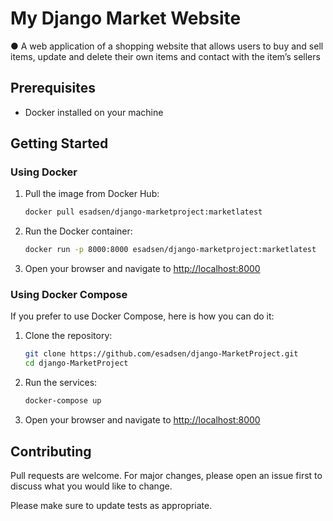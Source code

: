 # My Django Market Website

●	A web application of a shopping website that allows users to buy and sell items, update and delete their own items and contact with the item’s sellers

## Prerequisites

- Docker installed on your machine

## Getting Started

### Using Docker

1. Pull the image from Docker Hub:

    ```sh
    docker pull esadsen/django-marketproject:marketlatest
    ```

2. Run the Docker container:

    ```sh
    docker run -p 8000:8000 esadsen/django-marketproject:marketlatest
    ```

3. Open your browser and navigate to [http://localhost:8000](http://localhost:8000)

### Using Docker Compose

If you prefer to use Docker Compose, here is how you can do it:

1. Clone the repository:

    ```sh
    git clone https://github.com/esadsen/django-MarketProject.git
    cd django-MarketProject
    ```

2. Run the services:

    ```sh
    docker-compose up
    ```

3. Open your browser and navigate to [http://localhost:8000](http://localhost:8000)


## Contributing

Pull requests are welcome. For major changes, please open an issue first to discuss what you would like to change.

Please make sure to update tests as appropriate.
